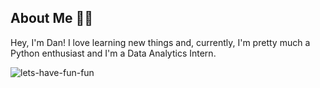 ## About Me 🏳️‍🌈

Hey, I'm Dan! I love learning new things and, currently, I'm pretty much a Python enthusiast and I'm a Data Analytics Intern.

![lets-have-fun-fun](https://github.com/dvndnts/dvndnts/assets/120872541/bdc48918-33c7-4139-9b0c-c4e130029d87)
